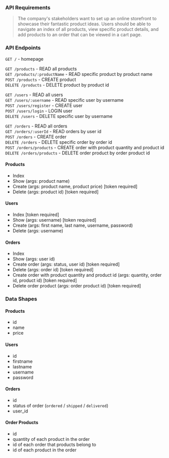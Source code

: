 ### API Requirements
> The company's stakeholders want to set up an online storefront to showcase their fantastic product ideas.
> Users should be able to navigate an index of all products, view specific product details, and add products to an order that can be viewed in a cart page.

### API Endpoints
`GET /` - homepage

`GET /products` - READ all products\
`GET /products/:productName` - READ specific product by product name\
`POST /products` - CREATE product\
`DELETE /products` - DELETE product by product id

`GET /users` - READ all users\
`GET /users/:username` - READ specific user by username\
`POST /users/register` - CREATE user\
`POST /users/login` - LOGIN user\
`DELETE /users` - DELETE specific user by username

`GET /orders` - READ all orders\
`GET /orders/:userId` - READ orders by user id\
`POST /orders` - CREATE order\
`DELETE /orders` - DELETE specific order by order id\
`POST /orders/products` - CREATE order with product quantity and product id\
`DELETE /orders/products` - DELETE order product by order product id

#### Products
- Index
- Show (args: product name)
- Create (args: product name, product price) [token required]
- Delete (args: product id) [token required]

#### Users
- Index [token required]
- Show (args: username) [token required]
- Create (args: first name, last name, username, password)
- Delete (args: username)

#### Orders
- Index
- Show (args: user id)
- Create order (args: status, user id) [token required]
- Delete (args: order id) [token required]
- Create order with product quantity and product id (args: quantity, order id, product id) [token required]
- Delete order product (args: order product id) [token required]

### Data Shapes
#### Products
-  id
- name
- price

#### Users
- id
- firstname
- lastname
- username
- password

#### Orders
- id
- status of order (`ordered` / `shipped` / `delivered`)
- user_id

#### Order Products
- id
- quantity of each product in the order
- id of each order that products belong to
- id of each product in the order
